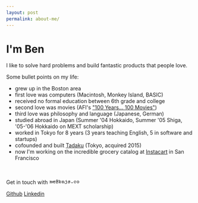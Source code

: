 ```yaml
---
layout: post
permalink: about-me/
---
```


# I'm Ben

I like to solve hard problems and build fantastic products that people love.

Some bullet points on my life:

- grew up in the Boston area
- first love was computers (Macintosh, Monkey Island, BASIC)
- received no formal education between 6th grade and college
- second love was movies (AFI's ["100 Years... 100 Movies"](https://en.wikipedia.org/wiki/AFI%27s_100_Years...100_Movies))
- third love was philosophy and language (Japanese, German)
- studied abroad in Japan (Summer '04 Hokkaido, Summer '05 Shiga, '05-'06 Hokkaido on MEXT scholarship)
- worked in Tokyo for 8 years (3 years teaching English, 5 in software and startups)
- cofounded and built <a href="http://www.tadaku.com" target="_blank">Tadaku</a> (Tokyo, acquired 2015)
- now I'm working on the incredible grocery catalog at <a href="https://www.instacart.com/" target="_blank">Instacart</a> in San Francisco


<br><br>
<span>Get in touch with</span> <img src="/images/email.gif">

<a href="https://github.com/bonsaiben">Github</a>
<a href="https://www.linkedin.com/in/bnjsu">Linkedin</a>
